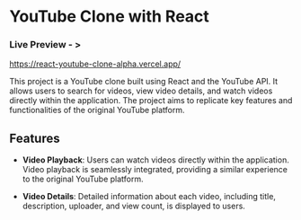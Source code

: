 # YouTube Clone with React

### Live Preview - >
https://react-youtube-clone-alpha.vercel.app/


This project is a YouTube clone built using React and the YouTube API. It allows users to search for videos, view video details, and watch videos directly within the application. The project aims to replicate key features and functionalities of the original YouTube platform.

## Features


- **Video Playback**: Users can watch videos directly within the application. Video playback is seamlessly integrated, providing a similar experience to the original YouTube platform.

- **Video Details**: Detailed information about each video, including title, description, uploader, and view count, is displayed to users.

